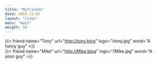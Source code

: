 ```yaml
---
title: "Myfriends"
date: 2018-11-02
layout: "links"
menu: "main"
weight: 50
---
```

{{< friend name="Tony" url="http://tony.blog" logo="/tony.jpg" word="A funny guy" >}}  
{{< friend name="Mike" url="http://Mike.blog" logo="/Mike.jpg" word="A poor guy" >}}  